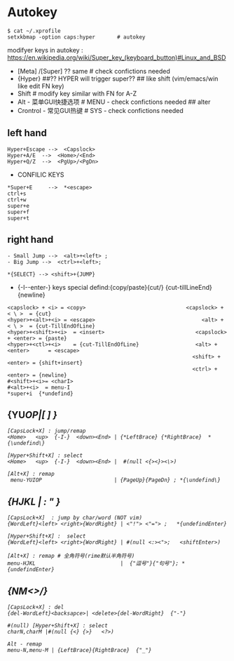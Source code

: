 # Autokey
```
$ cat ~/.xprofile
setxkbmap -option caps:hyper       # autokey
```
modifyer keys in autokey : https://en.wikipedia.org/wiki/Super_key_(keyboard_button)#Linux_and_BSD
- [Meta] /[Super]  ?? same    # check confictions needed
- {Hyper}                                   ##?? HYPER will trigger super??                     ## like shift (vim/emacs/win like edit FN key)
- Shift                                      # modify key similar with FN for A-Z           
- Alt        - 菜单GUI快捷选项  #  MENU - check confictions needed              ## alter
- Crontrol   - 常见GUI热键  #  SYS  - check confictions needed


## left hand
```
Hyper+Escape -->  <Capslock>
Hyper+A/E  -->  <Home>/<End>
Hyper+Q/Z  -->  <PgUp>/<PgDn>
```
- CONFILIC KEYS
```
*Super+E     -->  *<escape>
ctrl+s
ctrl+w
super+e
super+f
super+t
```
## right hand
```
- Small Jump -->  <alt>+<left> ; 
- Big Jump -->  <ctrl>+<left>;

*{SELECT} --> <shift>+{JUMP}
```

 - {-I-\-enter-} keys special defind:{copy/paste}{cut/<insert>} <escape> {cut-tillLineEnd} {newline}
 ```
<capslock> + <i> = <copy>                                <capslock> + < \ >  = {cut}
<hyper>+<alt>+<i> = <escape>                                  <alt> + < \ >  = {cut-TillEndOfLine}
<hyper>+<shift>+<i>  = <insert>                             <capslock> + <enter> = {paste}
<hyper>+<ctl>+<i>    = {cut-TillEndOfLine}                  <alt> + <enter>      = <escape>
                                                            <shift> + <enter> = {shift+insert}
                                                            <ctrl> + <enter> = {newline}
#<shift>+<i>= <charI>
#<alt>+<i>  = menu-I
*super+i  {*undefind}
```


{YU<i>OP|[ ] \}
--------------------------------
```
[CapsLock+X] : jump/remap  
<Home>   <up>  {-I-}  <down><End> | {*LeftBrace} {*RightBrace}  *{\undefind\}

[Hyper+Shift+X] : select
<Home>   <up>  {-I-}  <down><End> |  #(null <{><}><\>)

[Alt+X] : remap 
 menu-YUIOP                       | {PageUp}{PageDn} ; *{\undefind\}
 ```

 {HJKL | : " <Enter>}
-----------------------------
```
[CapsLock+X]  : jump by char/word (NOT vim)
{WordLeft}<left> <right>{WordRight} | <"!"> <"="> ;   *{undefindEnter}

[Hyper+Shift+X] :  select
{WordLeft}<left> <right>{WordRight} | #(null <:><">;   <shiftEnter>)

[Alt+X] : remap # 全角符号(rime默认半角符号)
menu-HJKL                           |  {"逗号"}{"句号"}; *{undefindEnter}
```
{NM<>/}
--------------------------------
```
[CapsLock+X] : del
{del-WordLeft}<backsapce>| <delete>{del-WordRight}  {"-"}

#(null) [Hyper+Shift+X] : select
charN,charM |#(null {<} {>}   <?>)

Alt - remap
menu-N,menu-M | {LeftBrace}{RightBrace}  {"_"}
```
